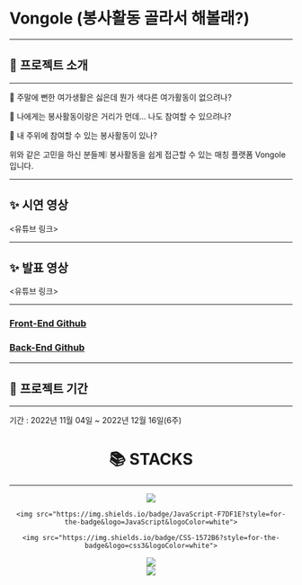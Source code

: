 # Vongole (봉사활동 골라서 해볼래?)

---

## 🎈 프로젝트 소개

---

👦 주말에 뻔한 여가생활은 싫은데 뭔가 색다른 여가활동이 없으려나?

👧 나에게는 봉사활동이랑은 거리가 먼데… 나도 참여할 수 있으려나?

👶 내 주위에 참여할 수 있는 봉사활동이 있나?

위와 같은 고민을 하신 분들께❕
봉사활동을 쉽게 접근할 수 있는 매칭 플랫폼 Vongole 입니다.

---

## **✨ 시연 영상**

<유튜브 링크>

---

## **✨ 발표 영상**

<유튜브 링크>

---

### [Front-End Github](https://github.com/SimBongSa/Front-end)

### [Back-End Github](https://github.com/SimBongSa/Back-end)

---

## 📅 프로젝트 기간

---

기간 : 2022년 11월 04일 ~ 2022년 12월 16일(6주)

<div align=center><h1>📚 STACKS</h1></div>

---

<div align=center> 
  
  <img src="https://img.shields.io/badge/표시할이름-색상?style=for-the-badge&logo=기술스택아이콘&logoColor=white">
  
    <img src="https://img.shields.io/badge/JavaScript-F7DF1E?style=for-the-badge&logo=JavaScript&logoColor=white">
  
    <img src="https://img.shields.io/badge/CSS-1572B6?style=for-the-badge&logo=css3&logoColor=white">
  
  
  <img src="https://img.shields.io/badge/HTML5-E34F26?style=for-the-badge&logo=HTML5&logoColor=white">
  <br>
  
  <img src="https://img.shields.io/badge/react-61DAFB?style=for-the-badge&logo=react&logoColor=black">


</div>
